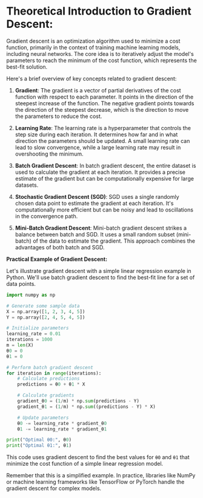 # **Theoretical Introduction to Gradient Descent:**

Gradient descent is an optimization algorithm used to minimize a cost function, primarily in the context of training machine learning models, including neural networks. The core idea is to iteratively adjust the model's parameters to reach the minimum of the cost function, which represents the best-fit solution.

Here's a brief overview of key concepts related to gradient descent:

1. **Gradient**: The gradient is a vector of partial derivatives of the cost function with respect to each parameter. It points in the direction of the steepest increase of the function. The negative gradient points towards the direction of the steepest decrease, which is the direction to move the parameters to reduce the cost.

2. **Learning Rate**: The learning rate is a hyperparameter that controls the step size during each iteration. It determines how far and in what direction the parameters should be updated. A small learning rate can lead to slow convergence, while a large learning rate may result in overshooting the minimum.

3. **Batch Gradient Descent**: In batch gradient descent, the entire dataset is used to calculate the gradient at each iteration. It provides a precise estimate of the gradient but can be computationally expensive for large datasets.

4. **Stochastic Gradient Descent (SGD)**: SGD uses a single randomly chosen data point to estimate the gradient at each iteration. It's computationally more efficient but can be noisy and lead to oscillations in the convergence path.

5. **Mini-Batch Gradient Descent**: Mini-batch gradient descent strikes a balance between batch and SGD. It uses a small random subset (mini-batch) of the data to estimate the gradient. This approach combines the advantages of both batch and SGD.

**Practical Example of Gradient Descent:**

Let's illustrate gradient descent with a simple linear regression example in Python. We'll use batch gradient descent to find the best-fit line for a set of data points.

```python                        
import numpy as np

# Generate some sample data
X = np.array([1, 2, 3, 4, 5])
Y = np.array([2, 4, 5, 4, 5])

# Initialize parameters
learning_rate = 0.01
iterations = 1000
m = len(X)
θ0 = 0
θ1 = 0

# Perform batch gradient descent
for iteration in range(iterations):
    # Calculate predictions
    predictions = θ0 + θ1 * X

    # Calculate gradients
    gradient_θ0 = (1/m) * np.sum(predictions - Y)
    gradient_θ1 = (1/m) * np.sum((predictions - Y) * X)

    # Update parameters
    θ0 -= learning_rate * gradient_θ0
    θ1 -= learning_rate * gradient_θ1

print("Optimal θ0:", θ0)
print("Optimal θ1:", θ1)
```

This code uses gradient descent to find the best values for `θ0` and `θ1` that minimize the cost function of a simple linear regression model.

Remember that this is a simplified example. In practice, libraries like NumPy or machine learning frameworks like TensorFlow or PyTorch handle the gradient descent for complex models.